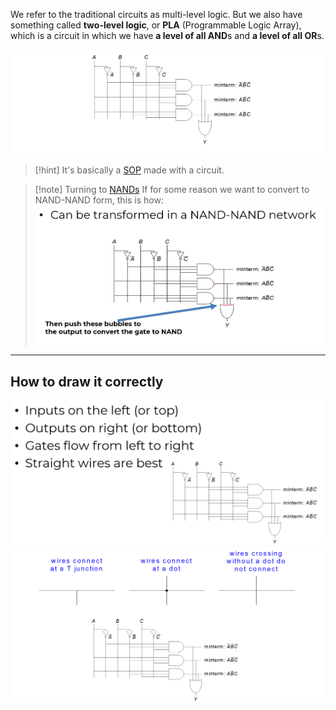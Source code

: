 We refer to the traditional circuits as multi-level logic.
But we also have something called **two-level logic**, or **PLA** (Programmable Logic Array), which is a circuit in which we have **a level of all AND**s and **a level of all OR**s.

![](../z_images/Pasted%20image%2020250113143208.png)


> [!hint]
> It's basically a [SOP](4.%20SOP%20&%20POS.md) made with a circuit.

> [!note] Turning to [NANDs](7.%20De%20Morgan's%20Theorem.md)
> If for some reason we want to convert to NAND-NAND form, this is how:
> ![](../z_images/Pasted%20image%2020250113143611.png)

---

## How to draw it correctly

![](../z_images/Pasted%20image%2020250113143756.png)
![](../z_images/Pasted%20image%2020250113143845.png)